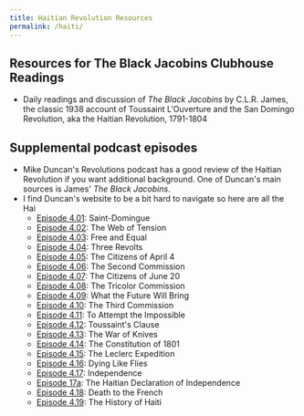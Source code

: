 ```yaml
---
title: Haitian Revolution Resources
permalink: /haiti/
---
```


## Resources for The Black Jacobins Clubhouse Readings
* Daily readings and discussion of *The Black Jacobins* by C.L.R. James, the classic 1938 account of Toussaint L'Ouverture and the San Domingo Revolution, aka the Haitian Revolution, 1791-1804

## Supplemental podcast episodes
* Mike Duncan's Revolutions podcast has a good review of the Haitian Revolution if you want additional background. One of Duncan's main sources is James' *The Black Jacobins*.
* I find Duncan's website to be a bit hard to navigate so here are all the Hai
	* [Episode 4.01](https://thehistoryofrome.typepad.com/revolutions_podcast/2015/12/401-saint-domingue.html): Saint-Domingue
	* [Episode 4.02](https://www.revolutionspodcast.com/2015/12/402-the-web-of-tension.html): The Web of Tension
	* [Episode 4.03](https://thehistoryofrome.typepad.com/revolutions_podcast/2015/12/403-free-and-equal.html): Free and Equal
	* [Episode 4.04](https://thehistoryofrome.typepad.com/revolutions_podcast/2016/01/404-three-revolts.html): Three Revolts
	* [Episode 4.05](https://thehistoryofrome.typepad.com/revolutions_podcast/2016/01/405-the-citizens-of-april-4.html): The Citizens of April 4
	* [Episode 4.06](https://thehistoryofrome.typepad.com/revolutions_podcast/2016/01/405-the-citizens-of-april-4.html): The Second Commission 
	* [Episode 4.07](https://thehistoryofrome.typepad.com/revolutions_podcast/2016/01/407-the-citizens-of-june-20.html): The Citizens of June 20
	* [Episode 4.08](https://thehistoryofrome.typepad.com/revolutions_podcast/2016/01/408-the-tricolor-commission.html): The Tricolor Commission
	* [Episode 4.09](https://thehistoryofrome.typepad.com/revolutions_podcast/2016/02/409-what-the-future-will-bring.html): What the Future Will Bring
	* [Episode 4.10](https://thehistoryofrome.typepad.com/revolutions_podcast/2016/02/410-the-third-commission.html): The Third Commission
	* [Episode 4.11](https://thehistoryofrome.typepad.com/revolutions_podcast/2016/02/411-to-attempt-the-impossible.html): To Attempt the Impossible
	* [Episode 4.12](https://thehistoryofrome.typepad.com/revolutions_podcast/2016/02/412-toussaints-clause.html): Toussaint's Clause
	* [Episode 4.13](https://thehistoryofrome.typepad.com/revolutions_podcast/2016/03/413-the-war-of-knives.html): The War of Knives
	* [Episode 4.14](https://www.revolutionspodcast.com/2016/03/414-the-constitution-of-1801.html): The Constitution of 1801
	* [Episode 4.15](https://thehistoryofrome.typepad.com/revolutions_podcast/2016/03/415-the-leclerc-expedition.html): The Leclerc Expedition 
	* [Episode 4.16](https://thehistoryofrome.typepad.com/revolutions_podcast/2016/03/416-dying-like-flies.html): Dying Like Flies
	* [Episode 4.17](https://thehistoryofrome.typepad.com/revolutions_podcast/2016/04/417-independence.html): Independence
	* [Episode 17a](https://thehistoryofrome.typepad.com/revolutions_podcast/2016/04/417a-the-haitian-declaration-of-independence.html): The Haitian Declaration of Independence
	* [Episode 4.18](https://thehistoryofrome.typepad.com/revolutions_podcast/2016/04/418-death-to-the-french-.html): Death to the French
	* [Episode 4.19](https://thehistoryofrome.typepad.com/revolutions_podcast/2016/04/419-the-history-of-haiti.html): The History of Haiti 
